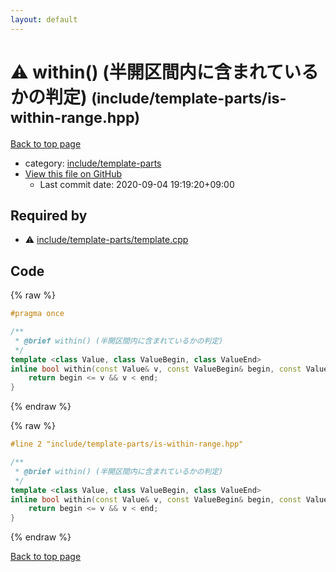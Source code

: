 ```yaml
---
layout: default
---
```


<!-- mathjax config similar to math.stackexchange -->
<script type="text/javascript" async
  src="https://cdnjs.cloudflare.com/ajax/libs/mathjax/2.7.5/MathJax.js?config=TeX-MML-AM_CHTML">
</script>
<script type="text/x-mathjax-config">
  MathJax.Hub.Config({
    TeX: { equationNumbers: { autoNumber: "AMS" }},
    tex2jax: {
      inlineMath: [ ['$','$'] ],
      processEscapes: true
    },
    "HTML-CSS": { matchFontHeight: false },
    displayAlign: "left",
    displayIndent: "2em"
  });
</script>

<script type="text/javascript" src="https://cdnjs.cloudflare.com/ajax/libs/jquery/3.4.1/jquery.min.js"></script>
<script src="https://cdn.jsdelivr.net/npm/jquery-balloon-js@1.1.2/jquery.balloon.min.js" integrity="sha256-ZEYs9VrgAeNuPvs15E39OsyOJaIkXEEt10fzxJ20+2I=" crossorigin="anonymous"></script>
<script type="text/javascript" src="../../../assets/js/copy-button.js"></script>
<link rel="stylesheet" href="../../../assets/css/copy-button.css" />


# :warning: within() (半開区間内に含まれているかの判定) <small>(include/template-parts/is-within-range.hpp)</small>

<a href="../../../index.html">Back to top page</a>

* category: <a href="../../../index.html#d5567e78d3674558c180d2f4feaa863b">include/template-parts</a>
* <a href="{{ site.github.repository_url }}/blob/master/include/template-parts/is-within-range.hpp">View this file on GitHub</a>
    - Last commit date: 2020-09-04 19:19:20+09:00




## Required by

* :warning: <a href="template.cpp.html">include/template-parts/template.cpp</a>


## Code

<a id="unbundled"></a>
{% raw %}
```cpp
#pragma once

/**
 * @brief within() (半開区間内に含まれているかの判定)
 */
template <class Value, class ValueBegin, class ValueEnd>
inline bool within(const Value& v, const ValueBegin& begin, const ValueEnd& end) {
    return begin <= v && v < end;
}

```
{% endraw %}

<a id="bundled"></a>
{% raw %}
```cpp
#line 2 "include/template-parts/is-within-range.hpp"

/**
 * @brief within() (半開区間内に含まれているかの判定)
 */
template <class Value, class ValueBegin, class ValueEnd>
inline bool within(const Value& v, const ValueBegin& begin, const ValueEnd& end) {
    return begin <= v && v < end;
}

```
{% endraw %}

<a href="../../../index.html">Back to top page</a>

